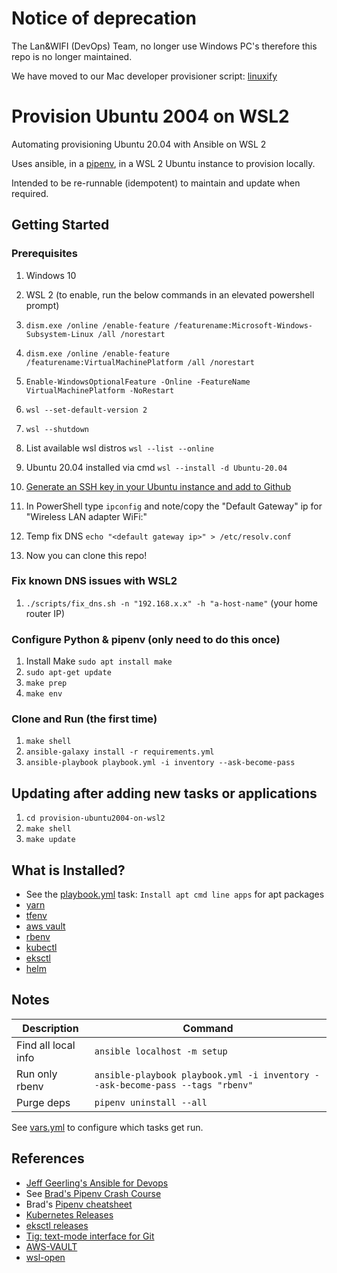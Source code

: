# Notice of deprecation 

The Lan&WIFI (DevOps) Team, no longer use Windows PC's therefore this repo is no longer maintained.

We have moved to our Mac developer provisioner script: [linuxify](https://github.com/ministryofjustice/linuxify)

# Provision Ubuntu 2004 on WSL2

Automating provisioning Ubuntu 20.04 with Ansible on WSL 2

Uses ansible, in a [pipenv](https://docs.pipenv.org/), in a WSL 2 Ubuntu instance to provision locally.

Intended to be re-runnable (idempotent) to maintain and update when required.

## Getting Started

### Prerequisites

1. Windows 10
1. WSL 2 (to enable, run the below commands in an elevated powershell prompt)
3. `dism.exe /online /enable-feature /featurename:Microsoft-Windows-Subsystem-Linux /all /norestart`
4. `dism.exe /online /enable-feature /featurename:VirtualMachinePlatform /all /norestart`
5. `Enable-WindowsOptionalFeature -Online -FeatureName VirtualMachinePlatform -NoRestart`
6. `wsl --set-default-version 2`
7. `wsl --shutdown`

1. List available wsl distros `wsl --list --online`
1. Ubuntu 20.04 installed via cmd `wsl --install -d Ubuntu-20.04`
1. [Generate an SSH key in your Ubuntu instance and add to Github](https://docs.github.com/en/github/authenticating-to-github/connecting-to-github-with-ssh/generating-a-new-ssh-key-and-adding-it-to-the-ssh-agent)
   
1. In PowerShell type `ipconfig` and note/copy the "Default Gateway" ip for "Wireless LAN adapter WiFi:"
1. Temp fix DNS `echo "<default gateway ip>" > /etc/resolv.conf`
1. Now you can clone this repo!

### Fix known DNS issues with WSL2
1. `./scripts/fix_dns.sh -n "192.168.x.x" -h "a-host-name"` (your home router IP)

### Configure Python & pipenv (only need to do this once)

1. Install Make `sudo apt install make`
1. `sudo apt-get update`
1. `make prep`
1. `make env`

### Clone and Run (the first time)

1. `make shell`
1. `ansible-galaxy install -r requirements.yml`
1. `ansible-playbook playbook.yml -i inventory --ask-become-pass`

## Updating after adding new tasks or applications
1. `cd provision-ubuntu2004-on-wsl2`
1. `make shell`
1. `make update`

## What is Installed?

- See the [playbook.yml](playbook.yml) task: `Install apt cmd line apps` for apt packages
- [yarn](tasks/yarn.yml)
- [tfenv](tasks/tfenv.yml)
- [aws vault](tasks/aws-vault.yml)
- [rbenv](tasks/rbenv.yml)
- [kubectl](tasks/kubectl.yml)
- [eksctl](tasks/eksctl.yml)
- [helm](tasks/helm.yml)


## Notes

|Description           | Command                                                                       |
|--------------------- | ----------------------------------------------------------------------------- |
|Find all local info   | `ansible localhost -m setup`                                                  |
|Run only rbenv        | `ansible-playbook playbook.yml -i inventory --ask-become-pass --tags "rbenv"` |
|Purge deps            | `pipenv uninstall --all`                                                      |

See [vars.yml](vars.yml) to configure which tasks get run.

## References

- [Jeff Geerling's Ansible for Devops](https://leanpub.com/ansible-for-devops/c/J2V7E1SOETu3)
- See [Brad's Pipenv Crash Course](https://youtu.be/6Qmnh5C4Pmo)
- Brad's [Pipenv cheatsheet](https://gist.github.com/bradtraversy/c70a93d6536ed63786c434707b898d55)
- [Kubernetes Releases](https://kubernetes.io/releases/)
- [eksctl releases](https://github.com/weaveworks/eksctl/releases)
- [Tig: text-mode interface for Git](https://jonas.github.io/tig/)
- [AWS-VAULT](https://github.com/99designs/aws-vault/releases)
- [wsl-open](https://github.com/4U6U57/wsl-open)
